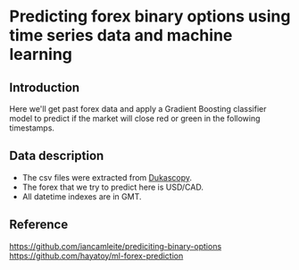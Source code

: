 
# Predicting forex binary options using time series data and machine learning

## Introduction

Here we'll get past forex data and apply  a Gradient Boosting classifier model to predict if the market will close red or green in the following timestamps.



## Data description

* The csv files were extracted from [Dukascopy](https://www.dukascopy.com/swiss/english/marketwatch/historical/). 
* The forex that we try to predict here is USD/CAD. 
* All datetime indexes are in GMT.

## Reference
https://github.com/iancamleite/prediciting-binary-options
https://github.com/hayatoy/ml-forex-prediction

